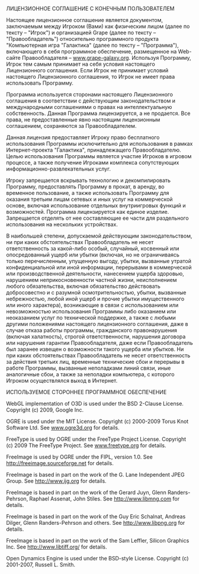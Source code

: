 ЛИЦЕНЗИОННОЕ СОГЛАШЕНИЕ С КОНЕЧНЫМ ПОЛЬЗОВАТЕЛЕМ

Настоящее лицензионное соглашение является документом,
заключаемым между Игроком (Вами) как физическим лицом (далее по
тексту – "Игрок") и организацией Grape (далее по тексту –
"Правообладатель") относительно программного продукта "Компьютерная
игра "Галактика" (далее по тексту – "Программа"), включающего в себя
программное обеспечение, размещенное на Web-сайте Правообладателя –
www.grape-galaxy.org. Используя Программу, Игрок тем самым принимает
на себя условия настоящего Лицензионного соглашения. Если Игрок не
принимает условий настоящего Лицензионного соглашения, то Игрок не
имеет права использовать Программу.

Программа используется сторонами настоящего Лицензионного
соглашения в соответствии с действующим законодательством и
международными соглашениями о правах на интеллектуальную
собственность. Данная Программа лицензируется, а не продается. Все
права, не предоставленные явно настоящим лицензионным соглашением,
сохраняются за Правообладателем.

Данная лицензия предоставляет Игроку право бесплатного
использования Программы исключительно для использования в рамках
Интернет-проекта "Галактика", принадлежащего Правообладателю. Целью
использования Программы является участие Игроков в игровом процессе,
а также получение Игроками комплекса сопутствующих
информационно-развлекательных услуг.

Игроку запрещается вскрывать технологию и декомпилировать
Программу, предоставлять Программу в прокат, в аренду, во временное
пользование, а также использовать Программу для оказания третьим
лицам сетевых и иных услуг на коммерческой основе, включая
использование отдельных внутриигровых функций и возможностей.
Программа лицензируется как единое изделие. Запрещается отделять от
нее составляющие ее части для раздельного использования на нескольких
устройствах.

В наибольшей степени, допускаемой действующим
законодательством, ни при каких обстоятельствах Правообладатель не
несет ответственность за какой-либо особый, случайный, косвенный или
опосредованный ущерб или убытки (включая, но не ограничиваясь только
перечисленным, упущенную выгоду, убытки, вызванные утратой
конфиденциальной или иной информации, перерывами в коммерческой или
производственной деятельности, нанесением ущерба здоровью, нарушением
неприкосновенности частной жизни, неисполнением любого обязательства,
включая обязательство действовать добросовестно и с разумной
осмотрительностью, убытки, вызванные небрежностью, любой иной ущерб и
прочие убытки имущественного или иного характера), возникающие в
связи с использованием или невозможностью использования Программы
либо оказанием или неоказанием услуг по технической поддержке, а
также с любыми другими положениями настоящего лицензионного
соглашения, даже в случае отказа работы программы, гражданского
правонарушения (включая халатность), строгой ответственности,
нарушения договора или нарушения гарантии Правообладателя, даже если
Правообладатель был заранее извещен о возможности такого ущерба или
убытков. Ни при каких обстоятельствах Правообладатель не несет
ответственность за действия третьих лиц, временные технические сбои и
перерывы в работе Программы, вызванные неполадками линий связи, иные
аналогичные сбои, а также за неполадки компьютера, с которого Игроком
осуществлялся выход в Интернет.

ИСПОЛЬЗУЕМОЕ СТОРОННЕЕ ПРОГРАММНОЕ ОБЕСПЕЧЕНИЕ

WebGL implementation of O3D is used under the BSD 2-Clause
License. Copyright (c) 2009, Google Inc.

OGRE is used under the MIT License. Copyright (c) 2000-2009
Torus Knot Software Ltd. See www.ogre3d.org for details.

FreeType is used by OGRE under the FreeType Project License.
Copyright (c) 2009 The FreeType Project. See www.freetype.org for
details.

FreeImage is used by OGRE under the FIPL, version 1.0. See
http://freeimage.sourceforge.net for details.

FreeImage is based in part on the work of the G. Lane
Independent JPEG Group. See http://www.ijg.org for details.

FreeImage is based in part on the work of the Gerard Juyn,
Glenn Randers-Pehrson, Raphael Assenat, John Stiles. See
http://www.libmng.com for details.

FreeImage is based in part on the work of the Guy Eric
Schalnat, Andreas Dilger, Glenn Randers-Pehrson and others. See
http://www.libpng.org for details.

FreeImage is based in part on the work of the Sam Leffler,
Silicon Graphics Inc. See http://www.libtiff.org/ for details.

Open Dynamics Engine is used under the BSD-style License.
Copyright (c) 2001-2007, Russell L. Smith.
